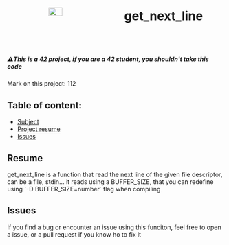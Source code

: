 <body>
	<header style="display: flex; align-items: center; justify-content: space-around">
		<img width="25%" src="https://avatars.githubusercontent.com/u/91893485?v=4"/>
		<h1>get_next_line</h1>
	</header>
	<h5>⚠️This is a 42 project, if you are a 42 student, you shouldn't take this code </h5>
	<p>Mark on this project: 112</p>
	<h2>Table of content: </h2>
	<ul>
		<li><a href="https://cdn.intra.42.fr/pdf/pdf/66311/en.subject.pdf">Subject</a></li>
		<li><a href="#resume">Project resume</a></li>
		<li><a href="#issues">Issues</a></li>
	</ul>
	<h2 id="resume">Resume</h2>
	<p>get_next_line is a function that read the next line of the given file descriptor, can be a file, stdin... it reads using a BUFFER_SIZE, that you can redefine using `-D BUFFER_SIZE=number` flag when compiling</p>
	<h2 id="issues">Issues</h2>
	<p>If you find a bug or encounter an issue using this funciton, feel free to open a issue, or a pull request if you know ho to fix it</p>
</body>
